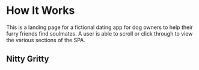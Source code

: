 # How It Works

This is a landing page for a fictional dating app for dog owners to help their furry friends find soulmates. A user is able to scroll or click through to view the various sections of the SPA.

## Nitty Gritty
